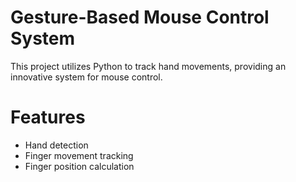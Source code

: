 # Gesture-Based Mouse Control System

This project utilizes Python to track hand movements, providing an innovative system for mouse control.

# Features

- Hand detection
- Finger movement tracking
- Finger position calculation
